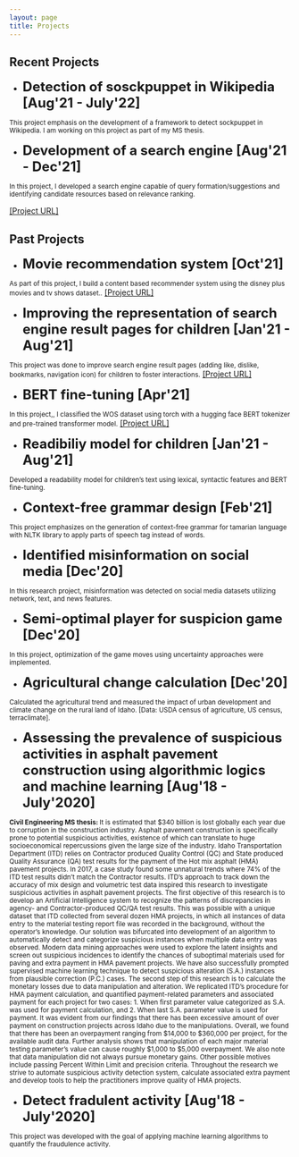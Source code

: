```yaml
---
layout: page
title: Projects
---
```


## Recent Projects

- <b style="font-size:24px"> Detection of sosckpuppet in Wikipedia [Aug'21 - July'22] </b>

<p><small> This project emphasis on the development of a framework to detect sockpuppet in Wikipedia. I am working on this project as part of my MS thesis. </small>

</p>



- <b style="font-size:24px"> Development of a search engine [Aug'21 - Dec'21]</b>

<p><small> In this project, I developed a search engine capable of query formation/suggestions and identifying candidate resources based on relevance ranking.</small>

<a href="https://github.com/Mostofa-Najmus-Sakib/Search-Engine-from-scratch ">[Project URL]</a>

</p>


## Past Projects


- <b style="font-size:24px"> Movie recommendation system [Oct'21]</b>
<p><small> As part of this project, I build a content based recommender system using the disney plus movies and tv shows dataset..</small>
<a href="https://github.com/Mostofa-Najmus-Sakib/Recommender-System">[Project URL]</a>
</p>

- <b style="font-size:24px"> Improving the representation of search engine result pages for children [Jan'21 - Aug'21]</b>
<p><small> This project was done to improve search engine result pages (adding like, dislike, bookmarks, navigation icon) for children to foster interactions.</small>
<a href="https://github.com/Mostofa-Najmus-Sakib/Child-adaptive-SERP">[Project URL]</a>
</p>

- <b style="font-size:24px"> BERT fine-tuning [Apr'21]</b>
<p><small> In this project,, I classified the WOS dataset using torch with a hugging face BERT tokenizer and pre-trained transformer model.</small>
  <a href="https://github.com/Mostofa-Najmus-Sakib/NLP-works/tree/main/Assisgnment_8">[Project URL]</a>
</p>

- <b style="font-size:24px"> Readibiliy model for children [Jan'21 - Aug'21]</b>
<p><small> Developed a readability model for children’s text using lexical, syntactic features and BERT fine-tuning.</small></p>

- <b style="font-size:24px"> Context-free grammar design [Feb'21]</b>

<p><small> This project emphasizes on the generation of context-free grammar for tamarian language with NLTK library to apply parts of speech tag instead of words.</small></p>

- <b style="font-size:24px"> Identified misinformation on social media [Dec'20]</b>
<p><small> In this research project, misinformation was detected on social media datasets utilizing network, text, and news features.</small></p>

- <b style="font-size:24px"> Semi-optimal player for suspicion game [Dec'20]</b>
<p><small> In this project, optimization of the game moves using uncertainty approaches were implemented.</small></p>

- <b style="font-size:24px"> Agricultural change calculation [Dec'20]</b>
<p><small> Calculated the agricultural trend and measured the impact of urban development and climate change on the rural land of Idaho. [Data: USDA census of agriculture, US census, terraclimate].</small></p>


- <b style="font-size:24px"> Assessing the prevalence of suspicious activities in asphalt pavement construction using algorithmic logics and machine learning [Aug'18 - July'2020]</b>

<p><small> <b>Civil Engineering MS thesis: </b>It is estimated that $340 billion is lost globally each year due to corruption in the construction industry. Asphalt pavement construction is specifically prone to potential suspicious activities, existence of which can translate to huge socioeconomical repercussions given the large size of the industry. 
Idaho Transportation Department (ITD) relies on Contractor produced Quality Control (QC) and State produced Quality Assurance (QA) test results for the payment of the Hot mix asphalt (HMA) pavement projects. In 2017, a case study found some unnatural trends where 74% of the ITD test results didn’t match the Contractor results. ITD’s approach to track down the accuracy of mix design and volumetric test data inspired this research to investigate suspicious activities in asphalt pavement projects. 
The first objective of this research is to develop an Artificial Intelligence system to recognize the patterns of discrepancies in agency- and Contractor-produced QC/QA test results. This was possible with a unique dataset that ITD collected from several dozen HMA projects, in which all instances of data entry to the material testing report file was recorded in the background, without the operator’s knowledge. Our solution was bifurcated into development of an algorithm to automatically detect and categorize suspicious instances when multiple data entry was observed.  Modern data mining approaches were used to explore the latent insights and screen out suspicious incidences to identify the chances of suboptimal materials used for paving and extra payment in HMA pavement projects. We have also successfully prompted supervised machine learning technique to detect suspicious alteration (S.A.) instances from plausible correction (P.C.) cases. 
The second step of this research is to calculate the monetary losses due to data manipulation and alteration. We replicated ITD’s procedure for HMA payment calculation, and quantified payment-related parameters and associated payment for each project for two cases: 1. When first parameter value categorized as S.A. was used for payment calculation, and 2. When last S.A. parameter value is used for payment. It was evident from our findings that there has been excessive amount of over payment on construction projects across Idaho due to the manipulations. Overall, we found that there has been an overpayment ranging from $14,000 to $360,000 per project, for the available audit data. Further analysis shows that manipulation of each major material testing parameter’s value can cause roughly $1,000 to $5,000 overpayment. We also note that data manipulation did not always pursue monetary gains. Other possible motives include passing Percent Within Limit and precision criteria. Throughout the research we strive to automate suspicious activity detection system, calculate associated extra payment and develop tools to help the practitioners improve quality of HMA projects. 
</small></p>

- <b style="font-size:24px"> Detect fradulent activity [Aug'18 - July'2020]</b>

<p><small> This project was developed with the goal of applying machine learning algorithms to quantify the fraudulence activity.  
</small></p>


